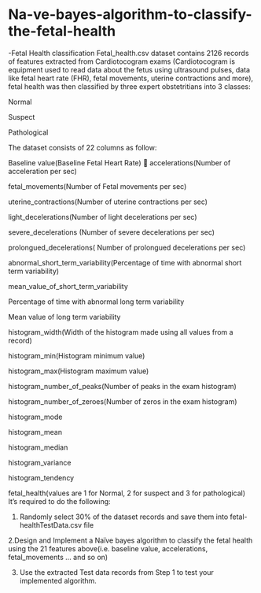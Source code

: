 # Na-ve-bayes-algorithm-to-classify-the-fetal-health

-Fetal Health classification Fetal_health.csv dataset contains 2126 records of features extracted from Cardiotocogram exams (Cardiotocogram is equipment used to read data about the fetus using ultrasound pulses, data like fetal heart rate (FHR), fetal movements, uterine contractions and more), fetal health was then classified by three expert obstetritians into 3 classes:

Normal 

Suspect 

Pathological 

The dataset consists of 22 columns as follow: 

Baseline value(Baseline Fetal Heart Rate)  accelerations(Number of acceleration per sec) 

fetal_movements(Number of Fetal movements per sec) 

uterine_contractions(Number of uterine contractions per sec) 

light_decelerations(Number of light decelerations per sec) 

severe_decelerations (Number of severe decelerations per sec) 

prolongued_decelerations( Number of prolongued decelerations per sec) 

abnormal_short_term_variability(Percentage of time with abnormal short term variability) 

mean_value_of_short_term_variability 

Percentage of time with abnormal long term variability 

Mean value of long term variability 

histogram_width(Width of the histogram made using all values from a record) 

histogram_min(Histogram minimum value) 

histogram_max(Histogram maximum value) 

histogram_number_of_peaks(Number of peaks in the exam histogram) 

histogram_number_of_zeroes(Number of zeros in the exam histogram) 

histogram_mode 

histogram_mean 

histogram_median 

histogram_variance 

histogram_tendency


fetal_health(values are 1 for Normal, 2 for suspect and 3 for pathological) It’s required to do the following:

1. Randomly select 30% of the dataset records and save them into fetal-healthTestData.csv file

2.Design and Implement a Naïve bayes algorithm to classify the fetal health using the 21 features above(i.e. baseline value, accelerations, fetal_movements … and so on) 

3. Use the extracted Test data records from Step 1 to test your implemented algorithm.
